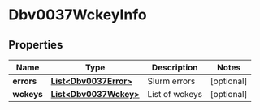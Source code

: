 

# Dbv0037WckeyInfo


## Properties

| Name | Type | Description | Notes |
|------------ | ------------- | ------------- | -------------|
|**errors** | [**List&lt;Dbv0037Error&gt;**](Dbv0037Error.md) | Slurm errors |  [optional] |
|**wckeys** | [**List&lt;Dbv0037Wckey&gt;**](Dbv0037Wckey.md) | List of wckeys |  [optional] |



